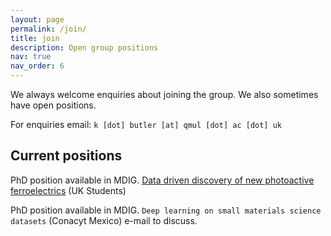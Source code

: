 ```yaml
---
layout: page
permalink: /join/
title: join
description: Open group positions
nav: true
nav_order: 6
---
```


We always welcome enquiries about joining the group. We also sometimes have open positions.

For enquiries email: `k [dot] butler [at] qmul [dot] ac [dot] uk`

## Current positions

PhD position available in MDIG. <a href='https://www.sems.qmul.ac.uk/research/studentships/435/data-driven-discovery-of-new-photoactive-ferroelectrics'>Data driven discovery of new photoactive ferroelectrics</a> (UK Students)

PhD position available in MDIG. `Deep learning on small materials science datasets` (Conacyt Mexico) e-mail to discuss.
